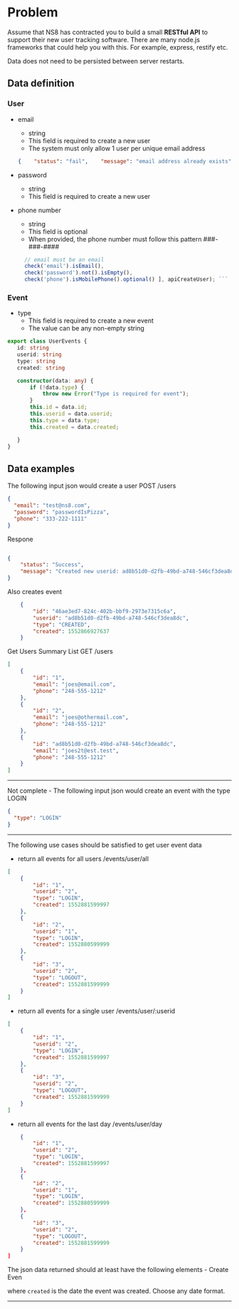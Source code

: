 
# Problem
Assume that NS8 has contracted you to build a small **RESTful API** to support their new user tracking software.  There are many node.js frameworks that could help you with this.  For example, express, restify etc.  

Data does not need to be persisted between server restarts. 

## Data definition

### User
- email
  - string
  - This field is required to create a new user
  - The system must only allow 1 user per unique email address
  
  ```json
  {    "status": "fail",    "message": "email address already exists"}


- password
  - string
  - This field is required to create a new user
- phone number 
  - string
  - This field is optional
  - When provided, the phone number must follow this pattern ###-###-####
  
  ```typescript app.post("/users", jsonParser,[
    // email must be an email
    check('email').isEmail(),
    check('password').not().isEmpty(),
    check('phone').isMobilePhone().optional() ], apiCreateUser); ```


### Event
- type
  - This field is required to create a new event
  - The value can be any non-empty string
  
 ```typescript
export class UserEvents {
    id: string
    userid: string
    type: string
    created: string

    constructor(data: any) {
        if (!data.type) {
            throw new Error("Type is required for event");
        }
        this.id = data.id;
        this.userid = data.userid;
        this.type = data.type;
        this.created = data.created;

    }
}

```
 
## Data examples

The following input json would create a user POST /users
```json
{
  "email": "test@ns8.com",
  "password": "passwordIsPizza",
  "phone": "333-222-1111"
}
```
Respone 
```json

{
    "status": "Success",
    "message": "Created new userid: ad8b51d0-d2fb-49bd-a748-546cf3dea8dc"
}

```
Also creates event

```json
    {
        "id": "46ae3ed7-824c-402b-bbf9-2973e7315c6a",
        "userid": "ad8b51d0-d2fb-49bd-a748-546cf3dea8dc",
        "type": "CREATED",
        "created": 1552866927637
    }

```

Get Users Summary List GET /users

```json
[
    {
        "id": "1",
        "email": "joes@email.com",
        "phone": "248-555-1212"
    },
    {
        "id": "2",
        "email": "joes@othermail.com",
        "phone": "248-555-1212"
    },
    {
        "id": "ad8b51d0-d2fb-49bd-a748-546cf3dea8dc",
        "email": "joes2t@est.test",
        "phone": "248-555-1212"
    }
]

``` 

___
Not complete - The following input json would create an event with the type LOGIN 
```json
{
  "type": "LOGIN"
}
```
___

The following use cases should be satisfied to get user event data
- return all events for all users /events/user/all
```json
[
    {
        "id": "1",
        "userid": "2",
        "type": "LOGIN",
        "created": 1552881599997
    },
    {
        "id": "2",
        "userid": "1",
        "type": "LOGIN",
        "created": 1552880599999
    },
    {
        "id": "3",
        "userid": "2",
        "type": "LOGOUT",
        "created": 1552881599999
    }
]

```

- return all events for a single user /events/user/:userid

```json
[
    {
        "id": "1",
        "userid": "2",
        "type": "LOGIN",
        "created": 1552881599997
    },
    {
        "id": "3",
        "userid": "2",
        "type": "LOGOUT",
        "created": 1552881599999
    }
]
```

- return all events for the last day /events/user/day


```json [
    {
        "id": "1",
        "userid": "2",
        "type": "LOGIN",
        "created": 1552881599997
    },
    {
        "id": "2",
        "userid": "1",
        "type": "LOGIN",
        "created": 1552880599999
    },
    {
        "id": "3",
        "userid": "2",
        "type": "LOGOUT",
        "created": 1552881599999
    }
]

```

The json data returned should at least have the following elements - Create Even

where `created` is the date the event was created.  Choose any date format. 
___

